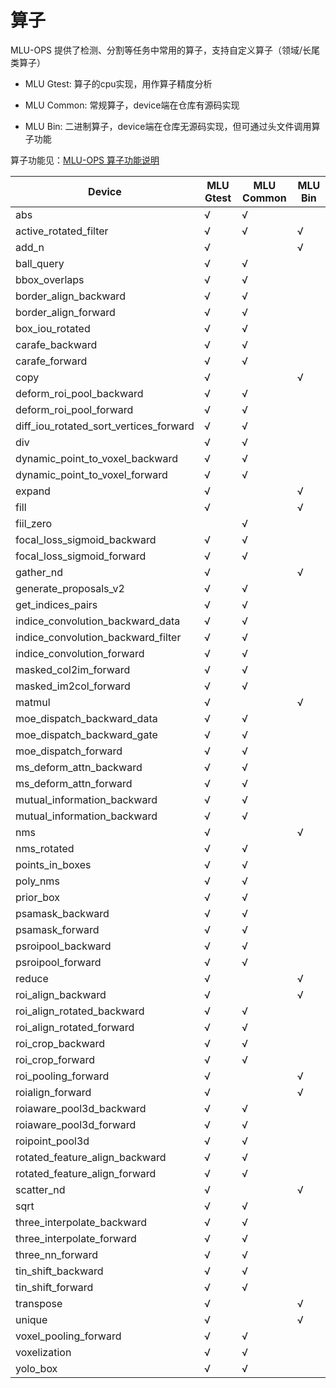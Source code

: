 # 算子

MLU-OPS 提供了检测、分割等任务中常用的算子，支持自定义算子（领域/长尾类算子）

- MLU Gtest: 算子的cpu实现，用作算子精度分析

- MLU Common: 常规算子，device端在仓库有源码实现

- MLU Bin: 二进制算子，device端在仓库无源码实现，但可通过头文件调用算子功能

算子功能见：[MLU-OPS 算子功能说明](./user_guide/9_operators/index.rst)

| Device                                 | MLU Gtest | MLU Common | MLU Bin |
| -------------------------------------- | --------- | ---------- | ------- |
| abs                                    | √         | √          |         |
| active_rotated_filter                  | √         | √          | √       |
| add_n                                  | √         |            | √       |
| ball_query                             | √         | √          |         |
| bbox_overlaps                          | √         | √          |         |
| border_align_backward                  | √         | √          |         |
| border_align_forward                   | √         | √          |         |
| box_iou_rotated                        | √         | √          |        |
| carafe_backward                        | √         | √          |         |
| carafe_forward                         | √         | √          |         |
| copy                                   | √         |            | √       |
| deform_roi_pool_backward               | √         | √          |         |
| deform_roi_pool_forward                | √         | √          |         |
| diff_iou_rotated_sort_vertices_forward | √         | √          |         |
| div                                    | √         | √          |         |
| dynamic_point_to_voxel_backward        | √         | √          |         |
| dynamic_point_to_voxel_forward         | √         | √          |         |
| expand                                 | √         |            | √       |
| fill                                   | √         |            | √       |
| fiil_zero                              |           | √          |         |
| focal_loss_sigmoid_backward            | √         | √          |         |
| focal_loss_sigmoid_forward             | √         | √          |         |
| gather_nd                              | √         |            | √       |
| generate_proposals_v2                  | √         | √          |         |
| get_indices_pairs                      | √         | √          |         |
| indice_convolution_backward_data       | √         | √          |         |
| indice_convolution_backward_filter     | √         | √          |         |
| indice_convolution_forward             | √         | √          |         |
| masked_col2im_forward                  | √         | √          |         |
| masked_im2col_forward                  | √         | √          |         |
| matmul                                 | √         |            | √       |
| moe_dispatch_backward_data             | √         | √          |         |
| moe_dispatch_backward_gate             | √         | √          |         |
| moe_dispatch_forward                   | √         | √          |         |
| ms_deform_attn_backward                | √         | √          |         |
| ms_deform_attn_forward                 | √         | √          |         |
| mutual_information_backward            | √         | √          |         |
| mutual_information_backward            | √         | √          |         |
| nms                                    | √         |            | √       |
| nms_rotated                            | √         | √          |         |
| points_in_boxes                        | √         | √          |         |
| poly_nms                               | √         | √          |         |
| prior_box                              | √         | √          |         |
| psamask_backward                       | √         | √          |         |
| psamask_forward                        | √         | √          |         |
| psroipool_backward                     | √         | √          |         |
| psroipool_forward                      | √         | √          |         |
| reduce                                 | √         |            | √       |
| roi_align_backward                     | √         |            | √       |
| roi_align_rotated_backward             | √         | √          |         |
| roi_align_rotated_forward              | √         | √          |         |
| roi_crop_backward                      | √         | √          |         |
| roi_crop_forward                       | √         | √          |         |
| roi_pooling_forward                    | √         |            | √       |
| roialign_forward                       | √         |            | √       |
| roiaware_pool3d_backward               | √         | √          |         |
| roiaware_pool3d_forward                | √         | √          |         |
| roipoint_pool3d                        | √         | √          |         |
| rotated_feature_align_backward         | √         | √          |         |
| rotated_feature_align_forward          | √         | √          |         |
| scatter_nd                             | √         |            | √       |
| sqrt                                   | √         | √          |         |
| three_interpolate_backward             | √         | √          |         |
| three_interpolate_forward              | √         | √          |         |
| three_nn_forward                       | √         | √          |         |
| tin_shift_backward                     | √         | √          |         |
| tin_shift_forward                      | √         | √          |         |
| transpose                              | √         |            | √       |
| unique                                 | √         |            | √       |
| voxel_pooling_forward                  | √         | √          |         |
| voxelization                           | √         | √          |         |
| yolo_box                               | √         | √          |         |